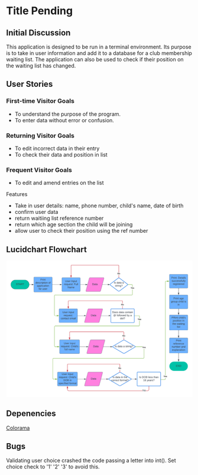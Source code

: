 # Title Pending

## Initial Discussion
This application is designed to be run in a terminal environment. Its purpose is to take in user information and add it to a database for a club membership waiting list. The application can also be used to check if their position on the waiting list has changed.

## User Stories
### First-time Visitor Goals
- To understand the purpose of the program.
- To enter data without error or confusion.

### Returning Visitor Goals
- To edit incorrect data in their entry
- To check their data and position in list

### Frequent Visitor Goals
- To edit and amend entries on the list

Features
- Take in user details: name, phone number, child's name, date of birth
- confirm user data
- return waitiing list reference number
- return which age section the child will be joining
- allow user to check their position using the ref number

## Lucidchart Flowchart

![Lucidchart flowchart version 1](assets/images/readme/flowchart_v1.png)

## Depenencies
[Colorama](https://pypi.org/project/colorama/)

## Bugs
Validating user choice crashed the code passing a letter into int(). 
Set choice check to '1' '2' '3' to avoid this.